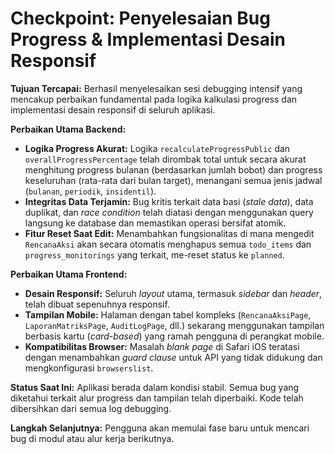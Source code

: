 # Checkpoint: Penyelesaian Bug Progress & Implementasi Desain Responsif

**Tujuan Tercapai:**
Berhasil menyelesaikan sesi debugging intensif yang mencakup perbaikan fundamental pada logika kalkulasi progress dan implementasi desain responsif di seluruh aplikasi.

**Perbaikan Utama Backend:**
- **Logika Progress Akurat:** Logika `recalculateProgressPublic` dan `overallProgressPercentage` telah dirombak total untuk secara akurat menghitung progress bulanan (berdasarkan jumlah bobot) dan progress keseluruhan (rata-rata dari bulan target), menangani semua jenis jadwal (`bulanan`, `periodik`, `insidentil`).
- **Integritas Data Terjamin:** Bug kritis terkait data basi (*stale data*), data duplikat, dan *race condition* telah diatasi dengan menggunakan query langsung ke database dan memastikan operasi bersifat atomik.
- **Fitur Reset Saat Edit:** Menambahkan fungsionalitas di mana mengedit `RencanaAksi` akan secara otomatis menghapus semua `todo_items` dan `progress_monitorings` yang terkait, me-reset status ke `planned`.

**Perbaikan Utama Frontend:**
- **Desain Responsif:** Seluruh *layout* utama, termasuk *sidebar* dan *header*, telah dibuat sepenuhnya responsif.
- **Tampilan Mobile:** Halaman dengan tabel kompleks (`RencanaAksiPage`, `LaporanMatriksPage`, `AuditLogPage`, dll.) sekarang menggunakan tampilan berbasis kartu (*card-based*) yang ramah pengguna di perangkat mobile.
- **Kompatibilitas Browser:** Masalah *blank page* di Safari iOS teratasi dengan menambahkan *guard clause* untuk API yang tidak didukung dan mengkonfigurasi `browserslist`.

**Status Saat Ini:**
Aplikasi berada dalam kondisi stabil. Semua bug yang diketahui terkait alur progress dan tampilan telah diperbaiki. Kode telah dibersihkan dari semua log debugging.

**Langkah Selanjutnya:**
Pengguna akan memulai fase baru untuk mencari bug di modul atau alur kerja berikutnya.